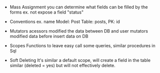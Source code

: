  - Mass Assignment
 you can determine what fields can be filled by the forms
 ex. not expose a field "status"


 - Conventions
 ex. name Model: Post Table: posts, PK: id

 - Mutators
 acessors modified the data between DB and user
 mutators modified data before insert data on DB

 - Scopes
Functions to leave easy call some queries, similar procedures in Sql

 - Soft Deleting 
It's similar a default scope, will create a field in the table similar (deleted = yes) but will not effectively delete.
